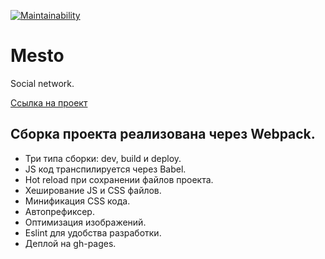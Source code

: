 [![Maintainability](https://api.codeclimate.com/v1/badges/eab56ce2636f36e4438a/maintainability)](https://codeclimate.com/github/DmitryForsilov/mesto/maintainability)

# Mesto

Social network.

[Ссылка на проект](https://dmitryforsilov.github.io/mesto)

## Сборка проекта реализована через Webpack.

- Три типа сборки: dev, build и deploy.
- JS код транспилируется через Babel.
- Hot reload при сохранении файлов проекта.
- Хеширование JS и CSS файлов.
- Минификация CSS кода.
- Автопрефиксер.
- Оптимизация изображений.
- Eslint для удобства разработки.
- Деплой на gh-pages.